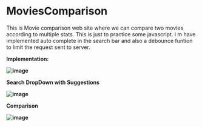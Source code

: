 # MoviesComparison
This is Movie comparison web site where we can compare two movies according to multiple stats.
This is just to practice some javascript.
i m have implemented auto complete in the search bar and also a debounce funtion to limit the request sent to server.

<b>Implementation:


![image](https://user-images.githubusercontent.com/64941695/230335847-b4b3f3d9-6f06-4516-a997-0e0ea1b310df.png)


Search DropDown with Suggestions


![image](https://user-images.githubusercontent.com/64941695/230336566-a21e3eee-b88a-4c34-b6e0-4900543991d7.png)


Comparison


![image](https://user-images.githubusercontent.com/64941695/230336323-81d7ef00-71bb-47d9-8d39-f8a7de1df688.png)
